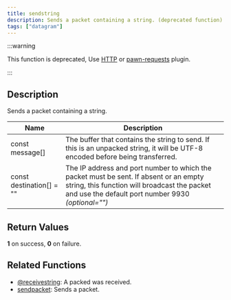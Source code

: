 ```yaml
---
title: sendstring
description: Sends a packet containing a string. (deprecated function)
tags: ["datagram"]
---
```


<LowercaseNote />

:::warning

This function is deprecated, Use [HTTP](HTTP) or [pawn-requests](https://github.com/Southclaws/pawn-requests) plugin.

:::

## Description

Sends a packet containing a string.

| Name                     | Description                                                                                                                                                                                  |
| ------------------------ | -------------------------------------------------------------------------------------------------------------------------------------------------------------------------------------------- |
| const message[]          | The buffer that contains the string to send.  If this is an unpacked string,  it will be UTF-8 encoded before being transferred.                                                             |
| const destination[] = "" | The IP address and port number to which the packet must be sent.  If absent or an empty string, this function will broadcast the packet and use the default port number 9930 *(optional="")* |

## Return Values

**1** on success, **0** on failure.

## Related Functions

- [@receivestring](@receivestring): A packed was received.
- [sendpacket](sendpacket): Sends a packet.
